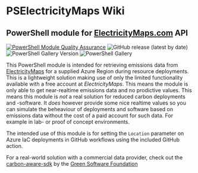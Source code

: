 PSElectricityMaps Wiki
================

PowerShell module for [ElectricityMaps.com](https://www.ElectricityMaps.com/) API
-------------------------------------------------------------------

[![PowerShell Module Quality Assurance](https://github.com/cloudyspells/PSElectricityMaps/actions/workflows/qa.yml/badge.svg)](https://github.com/cloudyspells/PSElectricityMaps/actions/workflows/qa.yml)
![GitHub release (latest by date)](https://img.shields.io/github/v/release/cloudyspells/PSElectricityMaps)
![PowerShell Gallery Version](https://img.shields.io/powershellgallery/v/PSElectricityMaps)
![PowerShell Gallery](https://img.shields.io/powershellgallery/dt/PSElectricityMaps)


This PowerShell module is intended for retrieving emissions data from
[ElectricityMaps](https://www.ElectricityMaps.com/) for a supplied Azure Region during
resource deployments. This is a lightweight solution making use of only the
limited functionality available with a free account at _ElectricityMaps_. This means
the module is only able to get near-realtime emissions data and no prodictive
values. This means this module is _not_ a real solution for reduced carbon
deployments and -software. It _does_ however provide some nice realtime values
so you can simulate the beheaviour of deployments and software based on 
emissions data without the cost of a paid account for such data. For example in
lab- or proof of concept environments.

The intended use of this module is for setting the `Location` parameter
on Azure IaC deployments in GitHub workflows using the included GitHub
action.

For a real-world solution with a commercial data provider, check out
the [carbon-aware-sdk](https://github.com/Green-Software-Foundation/carbon-aware-sdk)
by the [Green Software Foundation](https://greensoftware.foundation/)